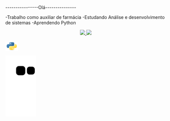 ----------------Olá---------------
 
 -Trabalho como auxiliar de farmácia 
 -Estudando Análise e desenvolvimento de sistemas 
 -Aprendendo Python 
 
 <div align="center">
  <a href="https://github.com/Cabritokun">
  <img height="180em" src="https://github-readme-stats.vercel.app/api?username=PatrickBrito&show_icons=true&theme=midnight-purple&include_all_commits=true&count_private=true"/>
  <img height="180em" src="https://github-readme-stats.vercel.app/api/top-langs/?username=PatrickBrito&layout=compact&langs_count=7&theme=midnight-purple"/>
</div>
 <div style="display: inline_block"><br>
  <img align="center" alt="Patrick-Python" height="30" width="40" src="https://raw.githubusercontent.com/devicons/devicon/master/icons/python/python-original.svg">

  ![Snake animation](https://github.com/cabritokun/cabritokun/blob/output/github-contribution-grid-snake.svg)
